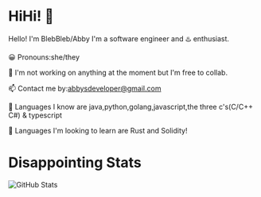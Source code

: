 # HiHi! 👋

Hello! I'm BlebBleb/Abby I'm a software engineer and ♨️ enthusiast.

😀 Pronouns:she/they

🔭 I'm not working on anything at the moment but I'm free to collab.

📫 Contact me by:abbysdeveloper@gmail.com

🧠 Languages I know are java,python,golang,javascript,the three c's(C/C++ C#) & typescript

🤔 Languages I'm looking to learn are Rust and Solidity!

# Disappointing Stats

![GitHub Stats](https://github-readme-stats.vercel.app/api?username=BlebBleb&theme=radical)
<!---
BlebBleb/BlebBleb is a ✨ special ✨ repository because its `README.md` (this file) appears on your GitHub profile.
You can click the Preview link to take a look at your changes.
--->
